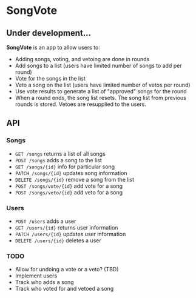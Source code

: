 # SongVote

## Under development...

**SongVote** is an app to allow users to:
- Adding songs, voting, and vetoing are done in rounds
- Add songs to a list (users have limited number of songs to add per round)
- Vote for the songs in the list
- Veto a song on the list (users have limited number of vetos per round)
- Use vote results to generate a list of "approved" songs for the round
- When a round ends, the song list resets. The song list from previous rounds is stored. Vetoes are resupplied to the users.

## API
### Songs
- `GET /songs` returns a list of all songs
- `POST /songs` adds a song to the list
- `GET /songs/{id}` info for particular song
- `PATCH /songs/{id}` updates song information
- `DELETE /songs/{id}` remove a song from the list
- `POST /songs/vote/{id}` add vote for a song
- `POST /songs/veto/{id}` add veto for a song

### Users
- `POST /users` adds a user
- `GET /users/{id}` returns user information
- `PATCH /users/{id}` updates user information
- `DELETE /users/{id}` deletes a user

### TODO
- Allow for undoing a vote or a veto? (TBD)
- Implement users
- Track who adds a song
- Track who voted for and vetoed a song
